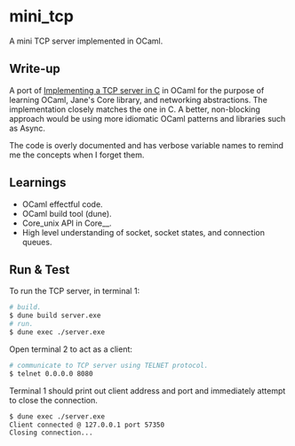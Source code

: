 # mini_tcp

A mini TCP server implemented in OCaml.

## Write-up

A port of [Implementing a TCP server in C](https://ops.tips/blog/a-tcp-server-in-c/) in OCaml for the purpose of learning OCaml, Jane's Core library, and networking abstractions. The implementation closely matches the one in C. A better, non-blocking approach would be using more idiomatic OCaml patterns and libraries such as Async.

The code is overly documented and has verbose variable names to remind me the concepts when I forget them.

## Learnings

- OCaml effectful code.
- OCaml build tool (dune).
- Core_unix API in Core__.
- High level understanding of socket, socket states, and connection queues.

## Run & Test

To run the TCP server, in terminal 1:

```sh
# build.
$ dune build server.exe
# run.
$ dune exec ./server.exe
```

Open terminal 2 to act as a client:

```sh
# communicate to TCP server using TELNET protocol.
$ telnet 0.0.0.0 8080
```

Terminal 1 should print out client address and port and immediately attempt to close the connection.

```sh
$ dune exec ./server.exe
Client connected @ 127.0.0.1 port 57350
Closing connection...
```
